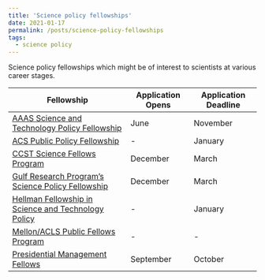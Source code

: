 ```yaml
---
title: 'Science policy fellowships'
date: 2021-01-17
permalink: /posts/science-policy-fellowships
tags:
  - science policy
---
```

Science policy fellowships which might be of interest to scientists at various career stages.

| Fellowship | Application Opens | Application Deadline |
|---|---|---|
| [AAAS Science and Technology Policy Fellowship](aaas.org/programs/science-technology-policy-fellowships) | June | November |
| [ACS Public Policy Fellowship](https://www.acs.org/content/acs/en/policy/policyfellowships/programs.html) | - | January |
| [CCST Science Fellows Program](https://ccst.us/ccst-science-fellows-program/) | December | March |
| [Gulf Research Program’s Science Policy Fellowship](https://www.nationalacademies.org/gulf/fellowships-and-grants/science-policy-fellowship) | December | March |
| [Hellman Fellowship in Science and Technology Policy](https://www.amacad.org/about/fellowships) | - | January |
| [Mellon/ACLS Public Fellows Program](https://www.acls.org/programs/publicfellows/) | - | - |
| [Presidential Management Fellows](https://www.pmf.gov/) | September | October |